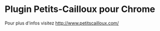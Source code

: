 Plugin Petits-Cailloux pour Chrome
==================================

Pour plus d'infos visitez http://www.petitscailloux.com/